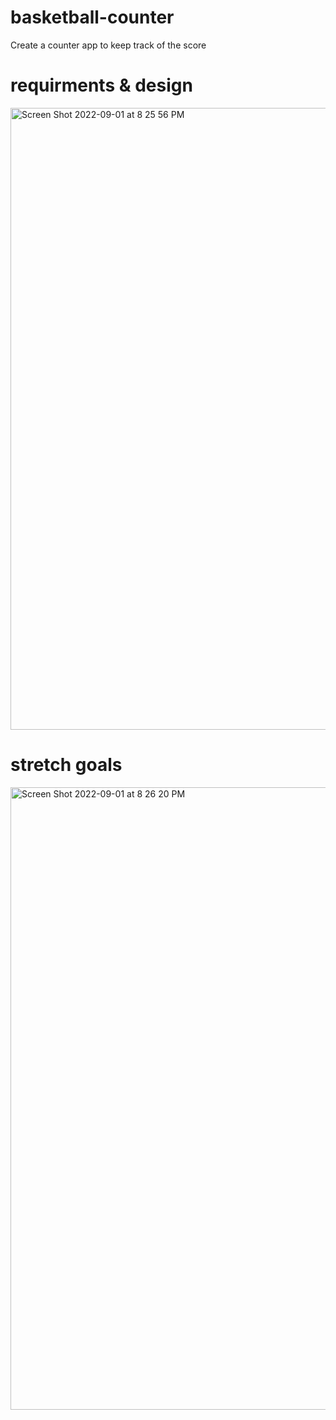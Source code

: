 # basketball-counter
Create a counter app to keep track of the score

# requirments & design
<img width="995" alt="Screen Shot 2022-09-01 at 8 25 56 PM" src="https://user-images.githubusercontent.com/89321676/188045751-654eec2b-1412-4f72-9441-aaab0444135e.png">

# stretch goals
<img width="996" alt="Screen Shot 2022-09-01 at 8 26 20 PM" src="https://user-images.githubusercontent.com/89321676/188045776-c2544c6b-5896-49c2-8db6-3269c45e7add.png">
